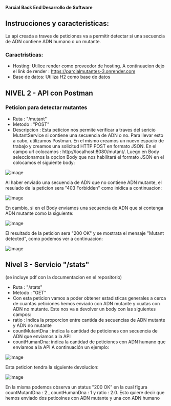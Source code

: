 **Parcial Back End Desarrollo de Software**

## Instrucciones y caracteristicas:
La  api creada a traves de peticiones  va a permitir detectar si  una secuencia de ADN contiene ADN  humano o un mutante.

### Caractristicas:
- Hosting: Utilice render como proveedor de hosting. A continuacion dejo el link de render : https://parcialmutantes-3.onrender.com
- Base de datos: Utiliza H2 como base de datos

## NIVEL 2 - API con Postman
### Peticion para detectar mutantes
 - Ruta : "/mutant"
 - Metodo : "POST"
 - Descripcion : Esta peticion nos permite verificar a traves del sericio MutantService si contiene una secuencia de ADN o no.
Para llevar esto a cabo, utilizamos Postman. En el mismo creamos un nuevo espacio de trabajo y creamos una solicitud HTTP POST en formato JSON. 
En el campo url colocamos : http://localhost:8080/mutant/. Luego en Body seleccionamos la opcion Body que nos habilitará el formato JSON en el
colocamos el siguiente body:


![image](https://github.com/user-attachments/assets/2bdfd74e-e55d-4018-bdc0-a6fa6b09071e)

Al haber enviado una secuencia de ADN que no contiene ADN mutante, el resulado de la peticion sera "403 Forbidden" como inidica a continuacion:

![image](https://github.com/user-attachments/assets/85bbfc2f-6ae4-4bbe-b208-08ac5ac357e6)


En cambio, si en el Body enviamos una secuencia de ADN que si contenga ADN mutante como la siguiente:

![image](https://github.com/user-attachments/assets/fb9ce0e5-5163-4e8b-9cf4-63795098b277)

El resultado de la peticion sera "200 OK" y se mostrata el mensaje "Mutant detected", como podemos ver a continuacion:

![image](https://github.com/user-attachments/assets/c1461deb-71a8-4f0c-8150-1421ce82151a)


## Nivel 3 - Servicio "/stats"
(se incluye pdf con la documentacion en el repositorio)
- Ruta : "/stats"
- Metodo : "GET"
- Con esta peticion vamos a poder obtener estadisticas generales a cerca de cuantas peticiones hemos enviado con ADN mutante y cuatas con ADN no mutante.
Este nos va a devolver un body con las siguientes campos:
- ratio : Indica la proporcion entre cantida de secuencias de ADN mutante y ADN no mutante
- countMutantDna : indica la cantidad de peticiones con secuencia de ADN que enviamos a la API
- countHumanDna: indica la cantidad de peticiones con ADN humano que enviamos a la API
A continuación un ejemplo:

![image](https://github.com/user-attachments/assets/9dfd0c5e-ad38-4d02-a946-1c8922f25d08)

Esta peticion tendra la siguiente devolucion:

![image](https://github.com/user-attachments/assets/5cd1b14b-c4ea-4533-9916-9aad3216159b)

En la misma podemos observa un status "200 OK" en la cual figura countMutantDna : 2 , countHumanDna : 1 y ratio : 2.0. Esto quiere decir que hemos enviado dos peticoines
con ADN mutante y una con ADN humano

